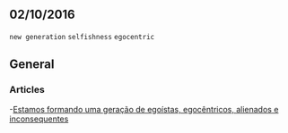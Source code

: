 02/10/2016
----------

`new generation` `selfishness` `egocentric`

## General

### Articles

-[Estamos formando uma geração de egoístas, egocêntricos, alienados e inconsequentes](http://pensadoranonimo.com.br/estamos-formando-uma-geracao-de-egoistas-egocentricos-alienados-e-inconsequentes/)
